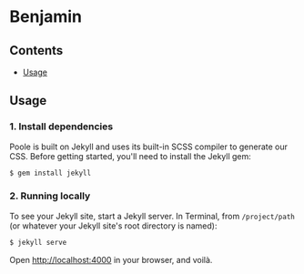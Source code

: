 # Benjamin
## Contents

- [Usage](#usage)


## Usage

### 1. Install dependencies

Poole is built on Jekyll and uses its built-in SCSS compiler to generate our CSS. Before getting started, you'll need to install the Jekyll gem:

```bash
$ gem install jekyll
```

### 2. Running locally

To see your Jekyll site, start a Jekyll server. In Terminal, from `/project/path` (or whatever your Jekyll site's root directory is named):

```bash
$ jekyll serve
```

Open <http://localhost:4000> in your browser, and voilà.
